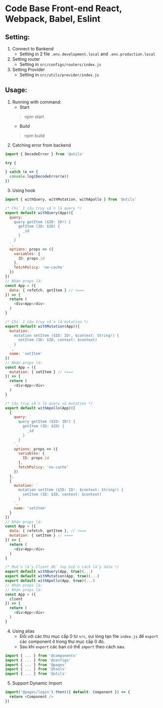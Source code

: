 # Code Base Front-end React, Webpack, Babel, Eslint
## Setting:
1. Connect to Bankend
    - Setting in 2 file ```.env.development.local``` and ```.env.production.local```
2. Setting router
    - Setting in ```src/configs/routers/index.js```
3. Setting Provider
    - Setting in ```src/utils/provider/index.js```

## Usage:
1. Running with command:
    - Start
    > npm start
    - Build
    > npm build
2. Catching error from backend
```javascript
import { DecodeError } from '@utils'

try {
  ...
} catch (e => {
  console.log(DecodeError(e))
})
```
3. Using hook
```javascript
import { withQuery, withMutation, withApollo } from '@utils'

/* Chỉ 1 câu truy vấn là query */
export default withQuery(App)({
  query: `
    query getItem ($ID: ID!) {
      getItem (ID: $ID) {
        _id
      }
    }
  `,
  options: props => ({
    variables: {
      ID: props.id
    },
    fetchPolicy: 'no-cache'
  })
})
// Nhận props là:
const App = ({
  data: { refetch, getItem } // <===
}) => {
  return (
    <div>App</div>
  )
}

/* Chỉ 1 câu truy vấn là mutation */
export default withMutation(App)({
  mutation: `
    mutation setItem ($ID: ID!, $context: String!) {
      setItem (ID: $ID, context: $context)
    }
  `,
  name: 'setItem'
})
// Nhận props là:
const App = ({
  mutation: { setItem } // <===
}) => {
  return (
    <div>App</div>
  )
}

/* Câu truy vấn là query và mutation */
export default withApollo(App)([
  {
    query: `
      query getItem ($ID: ID!) {
        getItem (ID: $ID) {
          _id
        }
      }
    `,
    options: props => ({
      variables: {
        ID: props.id
      },
      fetchPolicy: 'no-cache'
    })
  },
  {
    mutation: `
      mutation setItem ($ID: ID!, $context: String!) {
        setItem (ID: $ID, context: $context)
      }
    `,
    name: 'setItem'
  }
])
// Nhận props là:
const App = ({
  data: { refetch, getItem }, // <===
  mutation: { setItem } // <===
}) => {
  return (
    <div>App</div>
  )
}

/* Muốn lấy Client để tùy biến cách lấy data */
export default withQuery(App, true)(...)
export default withMutation(App, true)(...)
export default withApollo(App, true)(...)
// Nhận props là:
// Nhận props là:
const App = ({
  client
}) => {
  return (
    <div>App</div>
  )
}
```
4. Using alias
    - Đối với các thư mục cấp 0 từ ```src```, vui lòng tạo file ```index.js``` để ```export``` các component ở trong thư mục cấp 0 đó.
    - Sau khi ```export``` các bạn có thể ```import``` theo cách sau.
```javascript
import { ... } from '@components'
import { ... } from '@configs'
import { ... } from '@pages'
import { ... } from '@tools'
import { ... } from '@utils'
```
5. Support Dynamic Import
```javascript
import('@pages/login').then(({ default: Component }) => {
  return <Component />
})
```